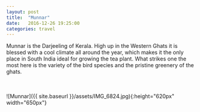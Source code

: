 ```yaml
---
layout: post
title:  "Munnar"
date:   2016-12-26 19:25:00
categories: travel
---
```

Munnar is the Darjeeling of Kerala. High up in the Western Ghats it is blessed with a cool climate all around the year, which makes it the only place in South India ideal for growing the tea plant. What strikes one the most here is the variety of the bird species and the pristine greenery of the ghats.

<br><br>
![Munnar]({{ site.baseurl }}/assets/IMG_6824.jpg){:height="620px" width="650px"}
<br>

<div id='map' style='width: 750px; height: 400px;'></div>

<script>
var mymap = L.map('map').setView([10.0806913, 77.0466682], 8);

L.tileLayer('https://api.tiles.mapbox.com/v4/{id}/{z}/{x}/{y}.png?access_token={accessToken}', {
    attribution: 'Map data &copy; <a href="http://openstreetmap.org">OpenStreetMap</a> contributors, <a href="http://creativecommons.org/licenses/by-sa/2.0/">CC-BY-SA</a>, Imagery © <a href="http://mapbox.com">Mapbox</a>',
    maxZoom: 18,
    id: 'mapbox.outdoors',
    accessToken: 'pk.eyJ1IjoiemFwYXRhIiwiYSI6ImNpejQ2NmZrbzA0a3MzM280Zm40MjNlamcifQ.F1fnWKHio8oHmzw59V6qgw'
}).addTo(mymap);

var marker = L.marker([10.088, 77.062]).addTo(mymap);
marker.bindPopup("Munnar");
</script>